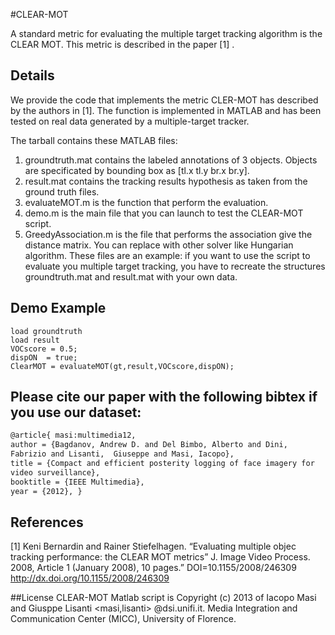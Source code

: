 #CLEAR-MOT

A standard metric for evaluating the multiple target tracking algorithm is the CLEAR MOT.  This metric is described in the paper [1] .

## Details

We provide the code that implements the metric CLER-MOT has described by the authors in [1]. The function is implemented in MATLAB and has been tested
on real data generated by a multiple-target tracker.

The tarball contains these MATLAB files:

1. groundtruth.mat contains the labeled annotations of 3 objects. Objects are specificated by bounding box as [tl.x tl.y br.x br.y].
1. result.mat contains the tracking results hypothesis as taken from the ground truth files.
1. evaluateMOT.m is the function that perform the evaluation.
1. demo.m is the main file that you can launch to test the CLEAR-MOT script.
1. GreedyAssociation.m is the file that performs the association give the distance matrix. You can replace with other solver like Hungarian algorithm. These files are an example: if you want to use the script to evaluate you multiple target tracking, you have to recreate the structures groundtruth.mat and result.mat with your own data.


## Demo Example

	load groundtruth
	load result
	VOCscore = 0.5;
	dispON  = true;
	ClearMOT = evaluateMOT(gt,result,VOCscore,dispON);


## Please cite our paper with the following bibtex if you use our dataset:

``` latex
@article{ masi:multimedia12,
author = {Bagdanov, Andrew D. and Del Bimbo, Alberto and Dini, 
Fabrizio and Lisanti,  Giuseppe and Masi, Iacopo},
title = {Compact and efficient posterity logging of face imagery for
video surveillance},
booktitle = {IEEE Multimedia},
year = {2012}, }
```

## References

[1] Keni Bernardin and Rainer Stiefelhagen. “Evaluating multiple
objec tracking performance: the CLEAR MOT metrics” J. Image Video
Process. 2008, Article 1 (January 2008), 10 pages.” DOI=10.1155/2008/246309
http://dx.doi.org/10.1155/2008/246309

##License
CLEAR-MOT Matlab script is Copyright (c) 2013 of Iacopo Masi and Giusppe Lisanti <masi,lisanti> @dsi.unifi.it. 
Media Integration and Communication Center (MICC), University of Florence. 
